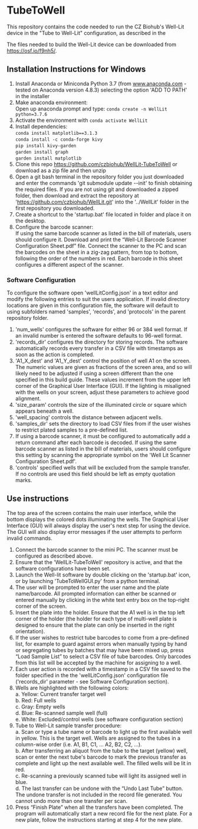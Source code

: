# TubeToWell

This repository contains the code needed to run the CZ Biohub's Well-Lit device in the "Tube to Well-Lit" configuration, as described in the

The files needed to build the Well-Lit device can be downloaded from https://osf.io/f9nh5/.


## Installation Instructions for Windows

1. Install Anaconda or Miniconda Python 3.7 (from www.anaconda.com - tested on Anaconda version 4.8.3) selecting the option 'ADD TO PATH' in the installer
2. Make anaconda environment:<br/>
        Open up anaconda prompt and type: `conda create -n WellLit python=3.7.6`
3. Activate the environment with `conda activate WellLit`
4. Install dependencies:<br/>
        `conda install matplotlib==3.1.3`<br/>
        `conda install -c conda-forge kivy`<br/>
        `pip install kivy-garden`<br/>
        `garden install graph`<br/>
        `garden install matplotlib`<br/>
5. Clone this repo https://github.com/czbiohub/WellLit-TubeToWell or download as a zip file and then unzip
6. Open a git bash terminal in the repository folder you just downloaded and enter the commands 'git submodule update --init' to finish obtaining the required files. If you are not using git and downloaded a zipped folder, then download and extract the repository at 'https://github.com/czbiohub/WellLit.git' into the '../WellLit' folder in the first repository you downloaded.
7. Create a shortcut to the 'startup.bat' file located in folder and place it on the desktop.
8. Configure the barcode scanner:<br/>
         If using the same barcode scanner as listed in the bill of materials, users should configure it. Download and print the “Well-Lit Barcode Scanner Configuration Sheet.pdf” file. Connect the scanner to the PC and scan the barcodes on the sheet in a zig-zag pattern, from top to bottom, following the order of the numbers in red. Each barcode in this sheet configures a different aspect of the scanner.


### Software Configuration

To configure the software open 'wellLitConfig.json' in a text editor and modify the following entries to suit the users application. If invalid directory locations are given in this configuration file, the software will default to using subfolders named 'samples', 'records', and 'protocols' in the parent repository folder.

1. 'num_wells' configures the software for either 96 or 384 well format. If an invalid number is entered the software defaults to 96-well format.
2. 'records_dir' configures the directory for storing records. The software automatically records every transfer in a CSV file with timestamps as soon as the action is completed.
3. 'A1_X_dest' and 'A1_Y_dest' control the position of well A1 on the screen. The numeric values are given as fractions of the screen area, and so will likely need to be adjusted if using a screen different than the one specified in this build guide. These values increment from the upper left corner of the Graphical User Interface (GUI). If the lighting is misaligned with the wells on your screen, adjust these parameters to achieve good alignment.
4. 'size_param' controls the size of the illuminated circle or square which appears beneath a well.
5. 'well_spacing' controls the distance between adjacent wells.
6. 'samples_dir' sets the directory to load CSV files from if the user wishes to restrict plated samples to a pre-defined list.
7. If using a barcode scanner, it must be configured to automatically add a return command after each barcode is decoded. If using the same barcode scanner as listed in the bill of materials, users should configure this setting by scanning the appropriate symbol on the 'Well Lit Scanner Configuration Sheet.pdf'.
8. 'controls' specified wells that will be excluded from the sample transfer. If no controls are used this field should be left as empty quotation marks.


## Use instructions

The top area of the screen contains the main user interface, while the bottom displays the colored dots illuminating the wells. The Graphical User Interface (GUI) will always display the user's next step for using the device. The GUI will also display error messages if the user attempts to perform invalid commands.

1. Connect the barcode scanner to the mini PC. The scanner must be configured as described above.
2. Ensure that the 'WellLit-TubeToWell' repository is active, and that the software configurations have been set.
3. Launch the Well-lit software by double clicking on the 'startup.bat' icon, or by launching 'TubeToWellGUI.py' from a python terminal.
4. The user will be prompted to enter the user name and the plate name/barcode. All prompted information can either be scanned or entered manually by clicking in the white text entry box on the top-right corner of the screen.
5. Insert the plate into the holder. Ensure that the A1 well is in the top left corner of the holder (the holder for each type of multi-well plate is designed to ensure that the plate can only be inserted in the right orientation).
6. If the user wishes to restrict tube barcodes to come from a pre-defined list, for example to guard against errors when manually typing by hand or segregating tubes by batches that may have been mixed up, press “Load Sample List” to select a CSV file of tube barcodes. Only barcodes from this list will be accepted by the machine for assigning to a well.
7. Each user action is recorded with a timestamp in a CSV file saved to the folder specified in the the 'wellLitConfig.json' configuration file ('records_dir' parameter - see Software Configuration section).
8. Wells are highlighted with the following colors:<br/>
       a. Yellow: Current transfer target well<br/>
       b. Red: Full wells<br/>
       c. Gray: Empty wells<br/>
       d. Blue: Re-scanned sample well (full)<br/>
       e. White: Excluded/control wells (see software configuration section)
9. Tube to Well-Lit sample transfer procedure:<br/>
       a. Scan or type a tube name or barcode to light up the first available well in yellow. This is the target well. Wells are assigned to the tubes in a column-wise order (i.e. A1, B1, C1, ... A2, B2, C2, ...).<br/>
       b. After transferring an aliquot from the tube to the target (yellow) well, scan or enter the next tube's barcode to mark the previous transfer as complete and light up the next available well. The filled wells will be lit in red.<br/>
       c. Re-scanning a previously scanned tube will light its assigned well in blue.<br/>
       d. The last transfer can be undone with the “Undo Last Tube” button. The undone transfer is not included in the record file generated. You cannot undo more than one transfer per scan.
10. Press “Finish Plate” when all the transfers have been completed. The program will automatically start a new record file for the next plate. For a new plate, follow the instructions starting at step 4 for the new plate.
